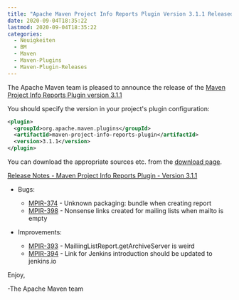 ```yaml
---
title: "Apache Maven Project Info Reports Plugin Version 3.1.1 Released"
date: 2020-09-04T18:35:22
lastmod: 2020-09-04T18:35:22
categories:
  - Neuigkeiten
  - BM
  - Maven
  - Maven-Plugins
  - Maven-Plugin-Releases
---
```

The Apache Maven team is pleased to announce the release of the 
[Maven Project Info Reports Plugin version 3.1.1](https://maven.apache.org/plugins/maven-project-info-reports-plugin/)

You should specify the version in your project's plugin configuration:

```xml
<plugin>
  <groupId>org.apache.maven.plugins</groupId>
  <artifactId>maven-project-info-reports-plugin</artifactId>
  <version>3.1.1</version>
</plugin>
```

You can download the appropriate sources etc. from the 
[download page](https://maven.apache.org/plugins/maven-project-info-reports-plugin/download.cgi).

<!-- more --> 

[Release Notes - Maven Project Info Reports Plugin - Version 3.1.1](https://issues.apache.org/jira/secure/ReleaseNote.jspa?projectId=12317821&version=12348345)

* Bugs:

  * [MPIR-374](https://issues.apache.org/jira/browse/MPIR-374) - Unknown packaging: bundle when creating report
  * [MPIR-398](https://issues.apache.org/jira/browse/MPIR-398) - Nonsense links created for mailing lists when mailto is empty

* Improvements:

  * [MPIR-393](https://issues.apache.org/jira/browse/MPIR-393) - MailiingListReport.getArchiveServer is weird
  * [MPIR-394](https://issues.apache.org/jira/browse/MPIR-394) - Link for Jenkins introduction should be updated to jenkins.io

Enjoy,

-The Apache Maven team 
